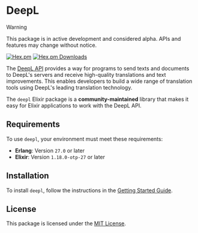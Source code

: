 # DeepL

> [!WARNING]
> This package is in active development and considered alpha. APIs and features may change without notice.

[![Hex.pm](https://img.shields.io/hexpm/v/deepl)](https://hex.pm/packages/deepl)
[![Hex.pm Downloads](https://img.shields.io/hexpm/dt/deepl)](https://hex.pm/packages/deepl)

The [DeepL API](https://www.deepl.com/docs-api) provides a way for programs to send texts and
documents to DeepL's servers and receive high-quality translations and text improvements. This
enables developers to build a wide range of translation tools using DeepL's leading translation technology.

The `deepl` Elixir package is a **community-maintained** library that makes it easy for Elixir applications to work with the DeepL API.

## Requirements

To use `deepl`, your environment must meet these requirements:

- **Erlang**: Version `27.0` or later
- **Elixir**: Version `1.18.0-otp-27` or later

## Installation

To install `deepl`, follow the instructions in the
[Getting Started Guide](https://hexdocs.pm/deepl/getting-started.html).

<!-- ## Installation

Add to your `mix.exs`:

```elixir
def deps do
  [
    {:deepl, "~> 0.1.0"}
  ]
end
```

Then fetch dependencies:

```sh
mix deps.get
```

## Authentication

To use the API, you need an authentication key. You can find your key in the
[API Keys section](https://www.deepl.com/en/your-account/keys) of your DeepL account, you
can consume up to 500,000 characters per month for free.

Set the key in your config:

```elixir
# config/config.exs
config :deepl, api_key: "your-api-key"
```

Alternatively, set it at runtime:

```elixir
Deepl.set_api_key("your-api-key")
```

## Usage

Translate a text:

```elixir
iex> Deepl.translate("Hello, world!", target_lang: "DE")
{:ok, %{"translations" => [%{"text" => "Hallo, Welt!", "detected_source_language" => "EN"}]}}
```

Get usage statistics:

```elixir
iex> Deepl.usage()
{:ok, %{"character_count" => 2345, "character_limit" => 1250000}}
```

List supported languages:

```elixir
iex> Deepl.languages(:target)
{:ok, [%{"language" => "DE", "name" => "German"}, ...]}
``` -->

## License

This package is licensed under the [MIT License](https://github.com/muzhawir/deepl/blob/main/LICENSE.md).
